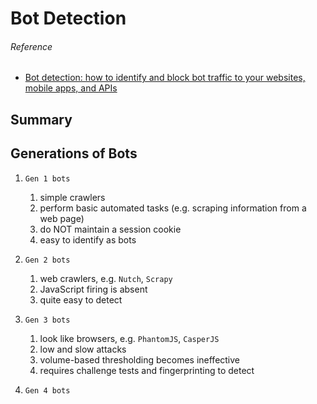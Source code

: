 # Bot Detection

###### Reference
- [Bot detection: how to identify and block bot traffic to your websites, mobile apps, and APIs](https://datadome.co/bot-management-protection/bot-detection-how-to-identify-bot-traffic-to-your-website/)

## Summary

## Generations of Bots
1. `Gen 1 bots`
    1. simple crawlers
    2. perform basic automated tasks (e.g. scraping information from a web page)
    3. do NOT maintain a session cookie
    4. easy to identify as bots
    
2. `Gen 2 bots`
    1. web crawlers, e.g. `Nutch`, `Scrapy`
    2. JavaScript firing is absent
    3. quite easy to detect
    
3. `Gen 3 bots`
    1. look like browsers, e.g. `PhantomJS`, `CasperJS`
    2. low and slow attacks
    3. volume-based thresholding becomes ineffective
    3. requires challenge tests and fingerprinting to detect
    
4. `Gen 4 bots`
